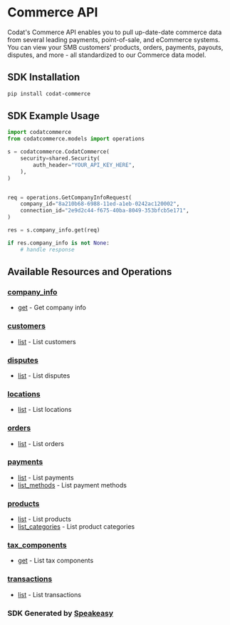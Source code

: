 # Commerce API

Codat's Commerce API enables you to pull up-date-date commerce data from several leading payments, point-of-sale, and eCommerce systems.
You can view your SMB customers' products, orders, payments, payouts, disputes, and more - all standardized to our Commerce data model.

<!-- Start SDK Installation -->
## SDK Installation

```bash
pip install codat-commerce
```
<!-- End SDK Installation -->

## SDK Example Usage
<!-- Start SDK Example Usage -->
```python
import codatcommerce
from codatcommerce.models import operations

s = codatcommerce.CodatCommerce(
    security=shared.Security(
        auth_header="YOUR_API_KEY_HERE",
    ),
)


req = operations.GetCompanyInfoRequest(
    company_id="8a210b68-6988-11ed-a1eb-0242ac120002",
    connection_id="2e9d2c44-f675-40ba-8049-353bfcb5e171",
)

res = s.company_info.get(req)

if res.company_info is not None:
    # handle response
```
<!-- End SDK Example Usage -->

<!-- Start SDK Available Operations -->
## Available Resources and Operations


### [company_info](docs/companyinfo/README.md)

* [get](docs/companyinfo/README.md#get) - Get company info

### [customers](docs/customers/README.md)

* [list](docs/customers/README.md#list) - List customers

### [disputes](docs/disputes/README.md)

* [list](docs/disputes/README.md#list) - List disputes

### [locations](docs/locations/README.md)

* [list](docs/locations/README.md#list) - List locations

### [orders](docs/orders/README.md)

* [list](docs/orders/README.md#list) - List orders

### [payments](docs/payments/README.md)

* [list](docs/payments/README.md#list) - List payments
* [list_methods](docs/payments/README.md#list_methods) - List payment methods

### [products](docs/products/README.md)

* [list](docs/products/README.md#list) - List products
* [list_categories](docs/products/README.md#list_categories) - List product categories

### [tax_components](docs/taxcomponents/README.md)

* [get](docs/taxcomponents/README.md#get) - List tax components

### [transactions](docs/transactions/README.md)

* [list](docs/transactions/README.md#list) - List transactions
<!-- End SDK Available Operations -->

### SDK Generated by [Speakeasy](https://docs.speakeasyapi.dev/docs/using-speakeasy/client-sdks)
